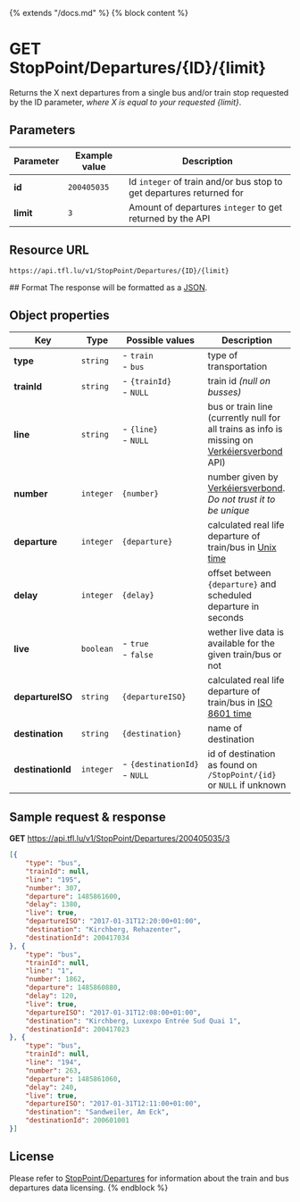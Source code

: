 {% extends "/docs.md" %}
{% block content %}
# GET StopPoint/Departures/{ID}/{limit}
Returns the X next departures from a single bus and/or train stop requested by the ID parameter, _where X is equal to your requested {limit}_.

## Parameters
| Parameter         | Example value                   | Description |
| ----------------- | ------------------------------- | ----------- |
| **id** | `200405035` | Id `integer` of train and/or bus stop to get departures returned for |
| **limit** | `3` | Amount of departures `integer` to get returned by the API |

## Resource URL
    https://api.tfl.lu/v1/StopPoint/Departures/{ID}/{limit}

## Format
The response will be formatted as a [JSON](https://en.wikipedia.org/wiki/JSON).

## Object properties
| Key               | Type      | Possible values                   | Description |
| ----------------- | --------- | --------------------------------- | ----------- |
| **type**          | `string`  | - `train`<br />- `bus`            | type of transportation |
| **trainId**       | `string`  | - `{trainId}`<br />- `NULL`       | train id _(null on busses)_ |
| **line**          | `string`  | - `{line}`<br />- `NULL`          | bus or train line (currently null for all trains as info is missing on [Verkéiersverbond](https://data.public.lu/en/organizations/mobiliteitszentral/) API) |
| **number**        | `integer` | `{number}`                        | number given by [Verkéiersverbond](https://data.public.lu/en/organizations/mobiliteitszentral/). _Do not trust it to be unique_ |
| **departure**     | `integer` | `{departure}`                     | calculated real life departure of train/bus in [Unix time](https://en.wikipedia.org/wiki/Unix_time) |
| **delay**         | `integer` | `{delay}`                         | offset between `{departure}` and scheduled departure in seconds |
| **live**          | `boolean` | - `true`<br />- `false`           | wether live data is available for the given train/bus or not |
| **departureISO**  | `string`  | `{departureISO}`                  | calculated real life departure of train/bus in [ISO 8601 time](https://en.wikipedia.org/wiki/ISO_8601) |
| **destination**   | `string`  | `{destination}`                   | name of destination |
| **destinationId** | `integer` | <nobr>- `{destinationId}`</nobr><br />- `NULL` | id of destination as found on `/StopPoint/{id}` or `NULL` if unknown |

## Sample request & response
**GET** https://api.tfl.lu/v1/StopPoint/Departures/200405035/3
```json
[{
	"type": "bus",
	"trainId": null,
	"line": "195",
	"number": 307,
	"departure": 1485861600,
	"delay": 1380,
	"live": true,
	"departureISO": "2017-01-31T12:20:00+01:00",
	"destination": "Kirchberg, Rehazenter",
	"destinationId": 200417034
}, {
	"type": "bus",
	"trainId": null,
	"line": "1",
	"number": 1862,
	"departure": 1485860880,
	"delay": 120,
	"live": true,
	"departureISO": "2017-01-31T12:08:00+01:00",
	"destination": "Kirchberg, Luxexpo Entrée Sud Quai 1",
	"destinationId": 200417023
}, {
	"type": "bus",
	"trainId": null,
	"line": "194",
	"number": 263,
	"departure": 1485861060,
	"delay": 240,
	"live": true,
	"departureISO": "2017-01-31T12:11:00+01:00",
	"destination": "Sandweiler, Am Eck",
	"destinationId": 200601001
}]
```

## License
Please refer to [StopPoint/Departures](/RESTAPIs/StopPoint-Departures.md#license) for information about the train and bus departures data licensing.
{% endblock %}
